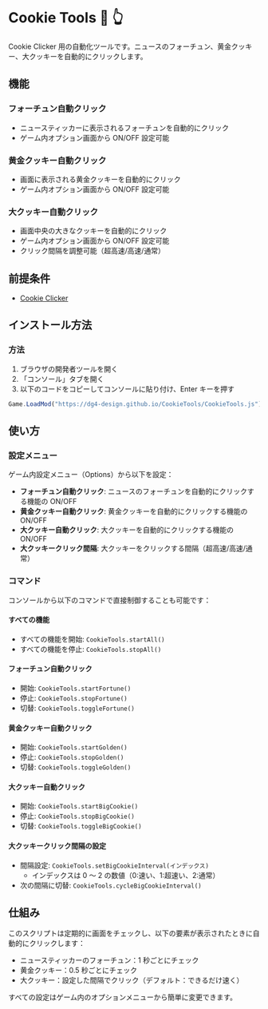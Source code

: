 # Cookie Tools 🍪 👆

Cookie Clicker 用の自動化ツールです。ニュースのフォーチュン、黄金クッキー、大クッキーを自動的にクリックします。

## 機能

### フォーチュン自動クリック

- ニュースティッカーに表示されるフォーチュンを自動的にクリック
- ゲーム内オプション画面から ON/OFF 設定可能

### 黄金クッキー自動クリック

- 画面に表示される黄金クッキーを自動的にクリック
- ゲーム内オプション画面から ON/OFF 設定可能

### 大クッキー自動クリック

- 画面中央の大きなクッキーを自動的にクリック
- ゲーム内オプション画面から ON/OFF 設定可能
- クリック間隔を調整可能（超高速/高速/通常）

## 前提条件

- [Cookie Clicker](https://orteil.dashnet.org/cookieclicker/)

## インストール方法

### 方法

1. ブラウザの開発者ツールを開く
2. 「コンソール」タブを開く
3. 以下のコードをコピーしてコンソールに貼り付け、Enter キーを押す

```javascript
Game.LoadMod("https://dg4-design.github.io/CookieTools/CookieTools.js");
```

## 使い方

### 設定メニュー

ゲーム内設定メニュー（Options）から以下を設定：

- **フォーチュン自動クリック**: ニュースのフォーチュンを自動的にクリックする機能の ON/OFF
- **黄金クッキー自動クリック**: 黄金クッキーを自動的にクリックする機能の ON/OFF
- **大クッキー自動クリック**: 大クッキーを自動的にクリックする機能の ON/OFF
- **大クッキークリック間隔**: 大クッキーをクリックする間隔（超高速/高速/通常）

### コマンド

コンソールから以下のコマンドで直接制御することも可能です：

#### すべての機能

- すべての機能を開始: `CookieTools.startAll()`
- すべての機能を停止: `CookieTools.stopAll()`

#### フォーチュン自動クリック

- 開始: `CookieTools.startFortune()`
- 停止: `CookieTools.stopFortune()`
- 切替: `CookieTools.toggleFortune()`

#### 黄金クッキー自動クリック

- 開始: `CookieTools.startGolden()`
- 停止: `CookieTools.stopGolden()`
- 切替: `CookieTools.toggleGolden()`

#### 大クッキー自動クリック

- 開始: `CookieTools.startBigCookie()`
- 停止: `CookieTools.stopBigCookie()`
- 切替: `CookieTools.toggleBigCookie()`

#### 大クッキークリック間隔の設定

- 間隔設定: `CookieTools.setBigCookieInterval(インデックス)`
  - インデックスは 0 ～ 2 の数値（0:速い、1:超速い、2:通常）
- 次の間隔に切替: `CookieTools.cycleBigCookieInterval()`

## 仕組み

このスクリプトは定期的に画面をチェックし、以下の要素が表示されたときに自動的にクリックします：

- ニュースティッカーのフォーチュン：1 秒ごとにチェック
- 黄金クッキー：0.5 秒ごとにチェック
- 大クッキー：設定した間隔でクリック（デフォルト：できるだけ速く）

すべての設定はゲーム内のオプションメニューから簡単に変更できます。
